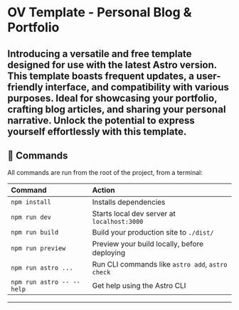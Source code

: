 # OV Template - Personal Blog & Portfolio
Introducing a versatile and free template designed for use with the latest Astro version. This template boasts frequent updates, 
a user-friendly interface, and compatibility with various purposes. Ideal for showcasing your portfolio, crafting blog articles,
and sharing your personal narrative. Unlock the potential to express yourself effortlessly with this template.
------------------------------------------------------------------------------


## 🧞 Commands

All commands are run from the root of the project, from a terminal:

| Command                   | Action                                           |
| :------------------------ | :----------------------------------------------- |
| `npm install`             | Installs dependencies                            |
| `npm run dev`             | Starts local dev server at `localhost:3000`      |
| `npm run build`           | Build your production site to `./dist/`          |
| `npm run preview`         | Preview your build locally, before deploying     |
| `npm run astro ...`       | Run CLI commands like `astro add`, `astro check` |
| `npm run astro -- --help` | Get help using the Astro CLI                     |
------------------------------------------------------------------------------

